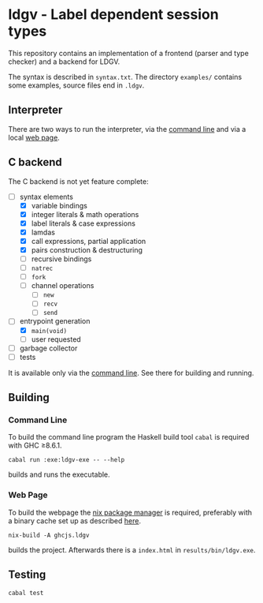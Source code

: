 # ldgv - Label dependent session types

This repository contains an implementation of a frontend (parser and
type checker) and a backend for LDGV.

The syntax is described in `syntax.txt`. The directory `examples/`
contains some examples, source files end in `.ldgv`.

## Interpreter

There are two ways to run the interpreter, via the [command
line](#command-line) and via a local [web page](#web-page).


## C backend

The C backend is not yet feature complete:

* [ ] syntax elements
  * [x] variable bindings
  * [x] integer literals & math operations
  * [x] label literals & case expressions
  * [x] lamdas
  * [x] call expressions, partial application
  * [x] pairs construction & destructuring
  * [ ] recursive bindings
  * [ ] `natrec`
  * [ ] `fork`
  * [ ] channel operations
    * [ ] `new`
    * [ ] `recv`
    * [ ] `send`
* [ ] entrypoint generation
    * [x] `main(void)`
    * [ ] user requested
* [ ] garbage collector
* [ ] tests

It is available only via the [command line](#command-line). See there for
building and running.


## Building

### Command Line

To build the command line program the Haskell build tool `cabal` is required with GHC ≥8.6.1.

```
cabal run :exe:ldgv-exe -- --help
```

builds and runs the executable.

### Web Page

To build the webpage the [nix package manager](https://nixos.org/nix/) is
required, preferably with a binary cache set up as described
[here](https://github.com/obsidiansystems/obelisk/blob/master/README.md).

```
nix-build -A ghcjs.ldgv
```

builds the project. Afterwards there is a `index.html` in `results/bin/ldgv.exe`.


## Testing

```
cabal test
```
